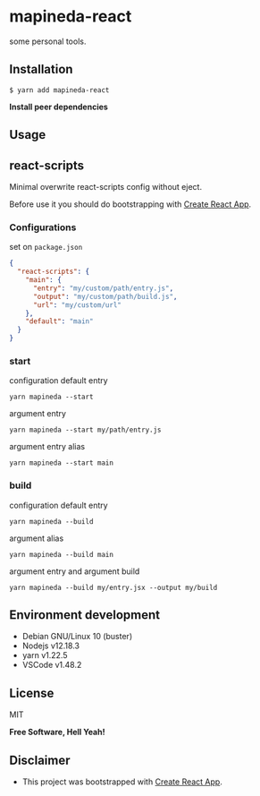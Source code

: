 # mapineda-react

some personal tools.

## Installation

`$ yarn add mapineda-react`

**Install peer dependencies**

## Usage

## react-scripts

Minimal overwrite react-scripts config without eject.

Before use it you should do bootstrapping with [Create React App](https://github.com/facebook/create-react-app).

### Configurations

set on `package.json`

```json
{
  "react-scripts": {
    "main": {
      "entry": "my/custom/path/entry.js",
      "output": "my/custom/path/build.js",
      "url": "my/custom/url"
    },
    "default": "main"
  }
}
```

### start

configuration default entry

```shell
yarn mapineda --start
```

argument entry

```shell
yarn mapineda --start my/path/entry.js
```

argument entry alias

```shell
yarn mapineda --start main
```

### build

configuration default entry

```shell
yarn mapineda --build
```

argument alias

```shell
yarn mapineda --build main
```

argument entry and argument build

```shell
yarn mapineda --build my/entry.jsx --output my/build
```

## Environment development

- Debian GNU/Linux 10 (buster)
- Nodejs v12.18.3
- yarn v1.22.5
- VSCode v1.48.2

## License

MIT

**Free Software, Hell Yeah!**

## Disclaimer

- This project was bootstrapped with [Create React App](https://github.com/facebook/create-react-app).
